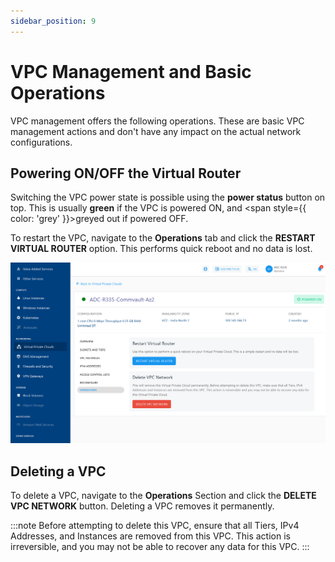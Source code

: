 ```yaml
---
sidebar_position: 9
---
```

# VPC Management and Basic Operations

VPC management offers the following operations. These are basic VPC management actions and don't have any impact on the actual network configurations.

## Powering ON/OFF the Virtual Router

Switching the VPC power state is possible using the **power status** button on top. This is usually <span class="green">**green**</span> if the VPC is powered ON, and <span style={{ color: 'grey' }}>greyed</span> out if powered OFF.

To restart the VPC, navigate to the  **Operations** tab and click the **RESTART VIRTUAL ROUTER** option. This performs quick reboot and no data is lost.

![VPC Management and Basic Operations](img/VPCManagement2.png)

## Deleting a VPC

To delete a VPC, navigate to the **Operations** Section and click the **DELETE VPC NETWORK** button. Deleting a VPC removes it permanently.

:::note
Before attempting to delete this VPC, ensure that all Tiers, IPv4 Addresses, and Instances are removed from this VPC. This action is irreversible, and you may not be able to recover any data for this VPC.
:::




